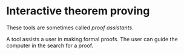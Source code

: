# Interactive theorem proving
These tools are sometimes called *proof assistants*.

A tool assists a user in making formal proofs. The user can guide the computer in the search for a proof.